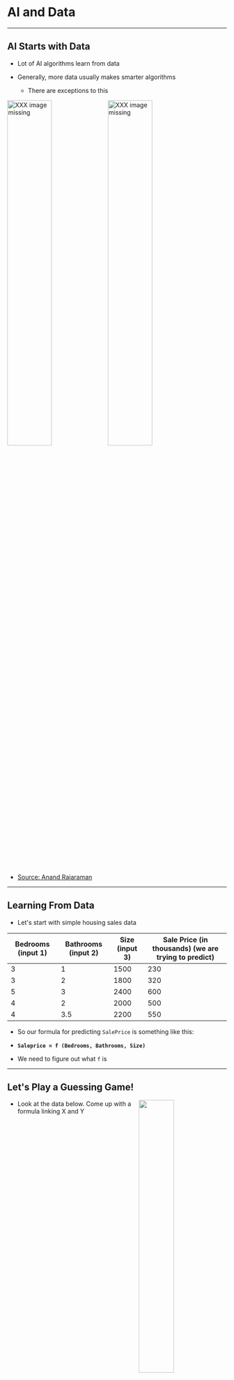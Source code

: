 # AI and Data

---

## AI Starts with Data

- Lot of AI algorithms learn from data

- Generally, more data usually makes smarter algorithms
    - There are exceptions to this


<img src="../../assets/images/deep-learning/3rd-party/more-data-beats-algorithms-1.jpg" alt="XXX image missing" style="width:45%;"/> <!-- {"left" : 1.22, "top" : 5.56, "height" : 2.6, "width" : 7.31} --><img src="../../assets/images/deep-learning/3rd-party/but-better-data-beats-more-data-peter-norvig.jpg" alt="XXX image missing" style="width:45%;"/> <!-- {"left" : 8.91, "top" : 5.3, "height" : 3.1, "width" : 7.37} -->

* [Source: Anand Rajaraman](https://anand.typepad.com/datawocky/2008/03/more-data-usual.html)

---

## Learning From Data

- Let's start with simple housing sales data


| Bedrooms (input 1) | Bathrooms (input 2) | Size (input 3) | Sale Price (in thousands) (we are trying to predict) |
|--------------------|---------------------|----------------|------------------------------------------------------|
| 3                  | 1                   | 1500           | 230                                                  |
| 3                  | 2                   | 1800           | 320                                                  |
| 5                  | 3                   | 2400           | 600                                                  |
| 4                  | 2                   | 2000           | 500                                                  |
| 4                  | 3.5                 | 2200           | 550                                                  |

<!-- {"left" : 0.15, "top" : 2.86, "height" : 3.19, "width" : 17.21, "columnwidth" : [3.23, 3.39, 2.24, 8.35]} -->


* So our formula for predicting `SalePrice` is something like this:

* **`Saleprice = f (Bedrooms, Bathrooms, Size)`**

* We need to figure out what `f` is

---

## Let's Play a Guessing Game!

<img src="../../assets/images/icons/quiz-icon.png" style="width:40%;float:right;clear:both;" /><!-- {"left" : 10.89, "top" : 1.79, "height" : 4.27, "width" : 6.42} -->

* Look at the data below.  Come up with a formula linking X and Y


| X | Y |
|---|---|
| 1 | 2 |
| 2 | 5 |

<!-- {"left" : 1.09, "top" : 3.94, "height" : 1.5, "width" : 5.62} -->

* So what is the formula?

* `Y = ???`

* Answer next slide

---

## Guessing Game

<img src="../../assets/images/icons/quiz-icon.png" style="width:40%;float:right;clear:both;" /><!-- {"left" : 10.89, "top" : 1.79, "height" : 4.27, "width" : 6.42} -->

| X | Y |
|---|---|
| 1 | 2 |
| 2 | 5 |

<!-- {"left" : 1.03, "top" : 2.63, "height" : 1.5, "width" : 6.41} -->

* I have 2 possible formulas (there may be more)

* **`Y = 3X - 1`**

* **`Y = X^2 + 1`**

---

## Guessing Game

<img src="../../assets/images/icons/quiz-icon.png" style="width:40%;float:right;clear:both;" /> <!-- {"left" : 10.89, "top" : 1.79, "height" : 4.27, "width" : 6.42} -->


* Let me provide more data

| X | Y  |
|---|----|
| 1 | 2  |
| 2 | 5  |
| 3 | 10 |
| 4 | 17 |

<!-- {"left" : 1.22, "top" : 3.68, "height" : 2.5, "width" : 5.72} -->


* Now, what would be the formula?

* Answer next slide

---
## Guessing Game

<img src="../../assets/images/icons/quiz-icon.png" style="width:40%;float:right;clear:both;" /> <!-- {"left" : 10.89, "top" : 1.79, "height" : 4.27, "width" : 6.42} -->


| X | Y  |
|---|----|
| 1 | 2  |
| 2 | 5  |
| 3 | 10 |
| 4 | 17 |

<!-- {"left" : 1.22, "top" : 2.67, "height" : 2.5, "width" : 5.72} -->


* With more data, we can finalize on a formula

* **`Y = X^2 + 1`**

* Lesson:  More (quality) data we have, we can come up with a more precise formula

* **This is the essense of machine learning!**

---

## Learning From Data


- An machine learning algorithm learns from the above data, and then tries to predict house prices on new data

<br />

| Bedrooms (input 1) | Bathrooms (input 2) | Size (input 3) | Predicted Sale Price (in thousands) |
|--------------------|---------------------|----------------|-------------------------------------|
| 3                  | 2                   | 1900           | ???                                 |
| 4                  | 3                   | 2300           | ???                                 |

<!-- {"left" : 1.17, "top" : 3.79, "height" : 1.69, "width" : 15.17, "columnwidth" : [3.56, 3.28, 2.32, 6.01]} -->

---

## Learning Process

 *  **Phase 1: Training**
     - Algorithm learns from the data to create a model
     - This step can get computationally expensive.  
     Hours / days / weeks (this is why we use GPU / TPUs  and clusters of computers)
 *  **Phase 2: Prediction / Inference**
     - Once a model is created it can answer questions
        - "what would be the sale price for this house"
        - "is this transaction fraud / not-fraud"
    - Prediction is very fast (milli seconds)



<img src="../../assets/images/deep-learning/AI-Vocabulary.png" alt="AI-Vocabulary.png" style="width:60%;"/><!-- {"left" : 3.77, "top" : 7.74, "height" : 3.3, "width" : 9.95} -->


Notes:


---
## Structured Data vs. Unstructured Data

| Structured Data                                          | Unstructured Data                             |
|----------------------------------------------------------|-----------------------------------------------|
| Data has well defined structure.                         | Structure is not well defined or non existing |
| Data in a database tables are well defined.  10 columns, first column is integer, second column is timestamp ..etc | videos, images                                             |

<!-- {"left" : 1.55, "top" : 2.39, "height" : 2.65, "width" : 14.41, "columnwidth" : [9.29, 5.12]} -->

<img src="../../assets/images/deep-learning/3rd-party/Structured-Data-Unstructured-Data.png" alt="XXX image not found" style="max-width:60%;"/><!-- {"left" : 3.63, "top" : 5.52, "height" : 5.47, "width" : 10.25} -->


---

## Structured Data Examples

- Pretty much any data stored in a schema database

| Bedrooms | Bathrooms | Size | Sale Price (in thousands) |
|--------------------|---------------------|----------------|------------------------------------------------------|
| 3                  | 1                   | 1500           | 230                                                  |
| 3                  | 2                   | 1800           | 320                                                  |
| 5                  | 3                   | 2400           | 600                                                  |
| 4                  | 2                   | 2000           | 500                                                  |
| 4                  | 3.5                 | 2200           | 550                                                  |

<!-- {"left" : 2.3, "top" : 3.73, "height" : 2.95, "width" : 12.9, "columnwidth" : [2.91, 3.08, 2.61, 4.32]} -->



---

## Structured Data Examples

 * Text data (CSV, JSON) can have structure too

JSON data

```json
{   "name" : "Joe",
    "email" : "joe@gmail.com" }
```
<!-- {"left" : 0.85, "top" : 3.1, "height" : 0.73, "width" : 5.06} -->


CSV data (Comma Seperated Values)

```
joe,joe@gmail.com
jane,jane@gmail.com
```
<!-- {"left" : 0.85, "top" : 4.53, "height" : 1, "width" : 4.58} -->


---

## Unstructured Data Examples


- Text
    - Documents: email, word documents
    - Survey results (customer feedback)
    - customer support ticket notes

- Binary data
    - Audio (phone call recordings)
    - Images
    - Video (YouTube videos)

<img src="../../assets/images/generic/3rd-party/word-document-1.png" alt="XXX image missing" style="background:white;max-width:100%;" width="10%"/>&nbsp;<!-- {"left" : 2.21, "top" : 8.01, "height" : 2.5, "width" : 1.99} --><img src="../../assets/images/generic/3rd-party/email-at-sign-1.png" alt="XXX image missing" style="background:white;max-width:100%;" width="10%"/>&nbsp;<!-- {"left" : 4.91, "top" : 8.27, "height" : 1.99, "width" : 1.99} --><img src="../../assets/images/deep-learning/3rd-party/cat-2.jpg" alt="XXX image missing" style="background:white;max-width:100%;" width="10%"/>&nbsp;<!-- {"left" : 7.61, "top" : 7.65, "height" : 3.1, "width" : 1.99} --><img src="../../assets/images/generic/3rd-party/video-1.jpg" alt="XXX image missing" style="background:white;max-width:100%;" width="10%"/>&nbsp;<!-- {"left" : 10.25, "top" : 8.2, "height" : 2.13, "width" : 1.99} --><img src="../../assets/images/generic/3rd-party/audio-headphones-1.png" alt="XXX image missing" style="background:white;max-width:100%;" width="10%"/><!-- {"left" : 12.89, "top" : 8.27, "height" : 1.99, "width" : 2.4} -->


---

## Semi-Structured Data

 * This is 'between' structured and and unstructured

 * Data has some structure, but it may not be well defined

 * Example, tweet data

```json
{   "user_id" : "user123",
    "timestamp" : "2018-09-20 12:00:05 EST",
    "device" : "iPhone X",
    "location" : "34.893, 120.979",
    "tweet" : "Enjoying my first Pumpkin Spice Latte at Starbucks in Seattle downtown  #PSL, @Starbucks",
    "image_url" : "https://imgurl.com/1234"
}
```
<!-- {"left" : 0.85, "top" : 4.11, "height" : 2.01, "width" : 15.8} -->

<br/>

* **Question to the class: What data points you can extract from above tweet? Which is structured / unstructured?**


---

## Data

<img src="../../assets/images/generic/3rd-party/domo_data-never-sleeps-5-01.png" alt="Data-growth-01.png" style="width:30%;float:right;"/><!-- {"left" : 12.43, "top" : 1.47, "height" : 8.04, "width" : 4.71} -->


- Humanity is producing data at a rapid clip
    - 90% of data is generated in last 2 years!
    - 2.5 quintillion bytes of data per day

- References:  
    - [domo.com](https://www.domo.com/learn/data-never-sleeps-5?aid=ogsm072517_1&sf100871281=1)
    - [Forbes](https://www.forbes.com/sites/bernardmarr/2018/05/21/how-much-data-do-we-create-every-day-the-mind-blowing-stats-everyone-should-read/#61df751760ba)

Notes:


---

## Data Growth Trends

- As you can see, unstructured data is growing rapidly

- [Source](https://www.dubber.net/unlocking-unstructured-data-voice-processing-power-zoe/)

<img src="../../assets/images/deep-learning/3rd-party/Data-growth-01.png" alt="Data-growth-01.png" style="width:76%;"/><!-- {"left" : 2.42, "top" : 4.51, "height" : 6.49, "width" : 12.66} -->




Notes:



---

## Question For The Class

<img src="../../assets/images/icons/quiz-icon.png" alt="Buildin-a-afair-marketplace.png" style="width:30%;float:right;"/><!-- {"left" : 9.97, "top" : 1.89, "height" : 4.74, "width" : 7.11} -->

* **Q: Can you name some examples of structured/unstructured data is generated at your organization?**



| Structured Data | Unstructured Data |
|-----------------|-------------------|
| ???             | ???               |

<!-- {"left" : 1.32, "top" : 5.23, "height" : 1.4, "width" : 6.62} -->

---

## Data And AI

- Majority of the machine learning projects use 'structured data'
    - predicting house prices, identifying credit card transactions ..etc.

- This will continue to grow as we get more and more data, and enterprises adopt more AI

- We are only able to make significant headways in processing unstructured data
    - images , videos

- This is largely due to the advances of neural nets


---

## Scaling with Data


 * Deep Learning Algorithms scale better with data

<img src="../../assets/images/machine-learning/machine_learning_vs_deep_learning.png" style="width:60%;"/><!-- {"left" : 4.3, "top" : 3.48, "height" : 6.75, "width" : 8.89} -->

Notes:


---

## 1980's and 1990's

<img src="../../assets/images/machine-learning/ML-vs-DL-timeline-1980-1990-01.png" style="width:80%;"/><!-- {"left" : 2.31, "top" : 3.15, "height" : 7.41, "width" : 12.88} -->


Notes:

Source: Jeff Dean


---

## 1990+

<img src="../../assets/images/machine-learning/ML-vs-DL-timeline-1980-1990-02.png" style="width:80%;"/><!-- {"left" : 2, "top" : 2.97, "height" : 7.77, "width" : 13.5} -->


Notes:

Source: Jeff Dean


---

## Now

<img src="../../assets/images/machine-learning/ML-vs-DL-timeline-1980-1990-03.png" style="width:80%;"/><!-- {"left" : 1.8, "top" : 2.85, "height" : 8, "width" : 13.9} -->


Notes:


---

## Dos and Don'ts For Collecting Data for AI

AI starts with data, in this section we are going to look at some best practices

- How to acquire data

- How to curate/clean data

- How to deal with 'big data'

---

## Acquiring Data

- Best data is the one you already have or  can collect on your own
    - Data you already have in your database (e.g. customer data)
    - Website logs

- Data can be acquired from 'data brokers'
    - e.g. Stock market data

- Some data is free
    - e.g. Census data


---

## Data Responsibilities

- Usually IT team is responsible building the data infrastructure

- AI team 'uses' data  (they are IT team's clients)

- Mistake:  Spend a lot of time gathering data and then involve AI team
    - Not all data may be useful.  
    - Involve AI team early on, so they can give feedback on data


<img src="../../assets/images/AI/data-team-and-AI-team.png" alt="XXX image missing" style="max-width:100%;width:50%;" /><!-- {"left" : 3.06, "top" : 5.9, "height" : 5.33, "width" : 11.38} -->



---

## Dealing With Big Data

- Most machine learning doesn't necessarily need 'Big Data'
    - Even modest data can yield surprisingly decent results

- However, more data can significantly produce better results

<img src="../../assets/images/deep-learning/3rd-party/more-data-beats-algorithms-1.jpg" alt="XXX image missing" style="width:45%;"/> <!-- {"left" : 1.22, "top" : 6.45, "height" : 2.6, "width" : 7.31} --><img src="../../assets/images/deep-learning/3rd-party/but-better-data-beats-more-data-peter-norvig.jpg" alt="XXX image missing" style="width:45%;"/> <!-- {"left" : 8.91, "top" : 6.2, "height" : 3.1, "width" : 7.37} -->

* [Source: Anand Rajaraman](https://anand.typepad.com/datawocky/2008/03/more-data-usual.html)

---

## Comprehending Data Sizes

| Unit      | Acronym | Size       | Example                                                                                                                                                                                                                            |
|-----------|---------|------------|------------------------------------------------------------------------------------------------------------------------------------------------------------------------------------------------------------------------------------|
| byte      | b       | 1 b        | storing an integer in computer memory                                                                                                                                                                                              |
| Kilo byte | KB      | 1000 bytes | - a small text file <br/> - a typical tweet is about 200 bytes                                                                                                                                                                     |
| Mega byte | MB      | 1000 KB    | - a digital photo ~  2-5 MB <br/> - a song ~  1-5 MB                                                                                                                                                         |
| Giga byte | GB      | 1000 MB    | - a DVD ~ 4.7 GB <br/> - 1hr HD movie stream ~ 3 GB,  1hr 4K movie ~ 7 GB <br/> - typical laptops have 2-16 GB memory <br/> - typical phones have 32 - 256 GB storage <br/> - typical servers have 256 - 512 GB memory |
| Tera byte | TB      | 1000 GB    | - typical laptop hard drive ~ 1 TB <br/> - Now we are entering 'big data' territory                                                                                                                                                |
| Peta byte | PB      | 1000 TB    | - This is truly big data territory <br/> - Facebook generates 4 PB of data every day <br/> - Uber has 100+ PB data                                                                                                         |
| Exa Byte  | EB      | 1000 PB    |                                                                                                                                                                                                                                    |
| Zeta Byte | ZB      | 1000 EB    | &nbsp;                                                                                                                                                                                                                                   |

<!-- {"left" : 0.3, "top" : 1.89, "height" : 9.26, "width" : 16.89, "columnwidth" : [2.44, 2.42, 2.73, 9.31]} -->

---

## Big Data

<img src="../../assets/images/bigdata/bigdata-pyramid2.png" alt="XXX image missing" style="background:white;max-width:100%;width:50%;float:right;"/> <!-- {"left" : 10.46, "top" : 1.89, "height" : 6.1, "width" : 6.86} -->

- Traditionally structured data has been stored in databases

- How ever databases have their limitations:
    - they don't scale to huge data sizes
    - or they can be incredibly expensive to store large amount of data
    - they don't handle unstructured data well



---

## Big Data Systems

- Storing big data requires large 'cluster' systems

- Choices
    - On premise:  Hadoop
    - Cloud storage: Amazon S3, Google Cloud Storage, Azure storage

---

## Hadoop

- Hadoop was developed at Yahoo and open sourced around 2006

- Became 'the' platform for Big Data -- namely on premise

- Hadoop provides **distributed storage** and **distributed computing**

- Can scale upto 1000s of nodes

<img src="../../assets/images/hadoop/hadoop-highlevel.png" alt="XXX image missing" style="background:white;max-width:100%;width:70%;"/> <!-- {"left" : 3.46, "top" : 5.57, "height" : 4.82, "width" : 10.59} -->



---

## Hadoop Storage Cost

<img src="../../assets/images/hadoop/3rd-party/hadoop-cost2.png" alt="XXX image missing" style="width:65%;"/><!-- {"left" : 2.07, "top" : 2.34, "height" : 8.35, "width" : 13.36} -->


---

## Cloud Storage Cost

* Cloud storage costs vary depending lot of factors
    - Like volume, usage ..etc

* Plus the costs seem to go down each year

* For accurate pricing, see the provided links


|                     | Amazon S3                                       | Google Cloud Storage                                  | Azure Storage                                                     |
|---------------------|-------------------------------------------------|-------------------------------------------------------|-------------------------------------------------------------------|
| Cost per TB / month | $23                                             |   $26                                                   | $20                                                               |
|                     | [More info](https://aws.amazon.com/s3/pricing/) | [More Info](https://cloud.google.com/storage/pricing) | [More info](https://azure.microsoft.com/en-us/pricing/calculator) |

<!-- {"left" : 1.35, "top" : 5.22, "height" : 1.69, "width" : 14.81, "columnwidth" : [3.7, 3.7, 3.7, 3.7]} -->

---

## End: AI & Data
